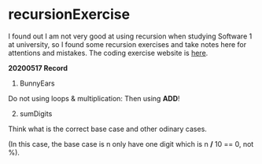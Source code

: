 # recursionExercise
I found out I am not very good at using recursion when studying Software 1 at university, so I found some recursion exercises and take notes here for attentions and mistakes.
The coding exercise website is [here](https://codingbat.com/java).

**20200517 Record**

1. BunnyEars 

Do not using loops & multiplication: Then using **ADD**!

2. sumDigits

Think what is the correct base case and other odinary cases. 

(In this case, the base case is n only have one digit which is n **/** 10 == 0, not %).
